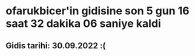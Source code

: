 # ofarukbicer'in gidisine son 5 gun 16 saat 32 dakika 06 saniye kaldi

## Gidis tarihi: 30.09.2022 :(